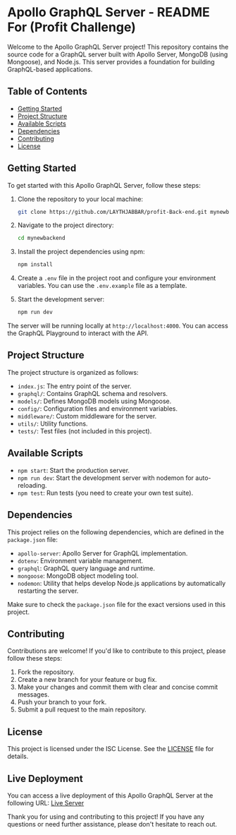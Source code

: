  
 # Apollo GraphQL Server - README For (Profit Challenge)

Welcome to the Apollo GraphQL Server project! This repository contains the source code for a GraphQL server built with Apollo Server, MongoDB (using Mongoose), and Node.js. This server provides a foundation for building GraphQL-based applications.

## Table of Contents
- [Getting Started](#getting-started)
- [Project Structure](#project-structure)
- [Available Scripts](#available-scripts)
- [Dependencies](#dependencies)
- [Contributing](#contributing)
- [License](#license)

## Getting Started
To get started with this Apollo GraphQL Server, follow these steps:

1. Clone the repository to your local machine:

   ```bash
   git clone https://github.com/LAYTHJABBAR/profit-Back-end.git mynewbackend

2. Navigate to the project directory:

   ```bash
   cd mynewbackend
   ```

3. Install the project dependencies using npm:

   ```bash
   npm install
   ```

4. Create a `.env` file in the project root and configure your environment variables. You can use the `.env.example` file as a template.

5. Start the development server:

   ```bash
   npm run dev
   ```

The server will be running locally at `http://localhost:4000`. You can access the GraphQL Playground to interact with the API.

## Project Structure
The project structure is organized as follows:

- `index.js`: The entry point of the server.
- `graphql/`: Contains GraphQL schema and resolvers.
- `models/`: Defines MongoDB models using Mongoose.
- `config/`: Configuration files and environment variables.
- `middleware/`: Custom middleware for the server.
- `utils/`: Utility functions.
- `tests/`: Test files (not included in this project).

## Available Scripts
- `npm start`: Start the production server.
- `npm run dev`: Start the development server with nodemon for auto-reloading.
- `npm test`: Run tests (you need to create your own test suite).

## Dependencies
This project relies on the following dependencies, which are defined in the `package.json` file:

- `apollo-server`: Apollo Server for GraphQL implementation.
- `dotenv`: Environment variable management.
- `graphql`: GraphQL query language and runtime.
- `mongoose`: MongoDB object modeling tool.
- `nodemon`: Utility that helps develop Node.js applications by automatically restarting the server.

Make sure to check the `package.json` file for the exact versions used in this project.

## Contributing
Contributions are welcome! If you'd like to contribute to this project, please follow these steps:

1. Fork the repository.
2. Create a new branch for your feature or bug fix.
3. Make your changes and commit them with clear and concise commit messages.
4. Push your branch to your fork.
5. Submit a pull request to the main repository.

## License
This project is licensed under the ISC License. See the [LICENSE](LICENSE) file for details.

## Live Deployment
You can access a live deployment of this Apollo GraphQL Server at the following URL: [Live Server](https://shorturl.at/fjsuI)

Thank you for using and contributing to this project! If you have any questions or need further assistance, please don't hesitate to reach out.
```

